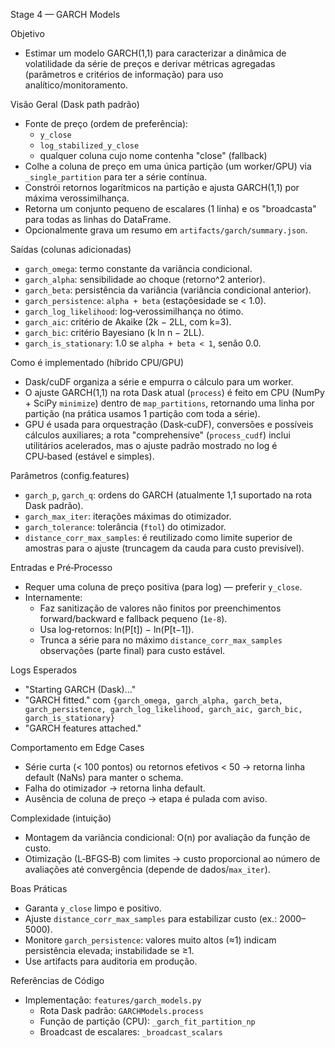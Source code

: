 Stage 4 — GARCH Models

Objetivo

- Estimar um modelo GARCH(1,1) para caracterizar a dinâmica de volatilidade da série de preços e derivar métricas agregadas (parâmetros e critérios de informação) para uso analítico/monitoramento.

Visão Geral (Dask path padrão)

- Fonte de preço (ordem de preferência):
  - `y_close`
  - `log_stabilized_y_close`
  - qualquer coluna cujo nome contenha "close" (fallback)
- Colhe a coluna de preço em uma única partição (um worker/GPU) via `_single_partition` para ter a série contínua.
- Constrói retornos logarítmicos na partição e ajusta GARCH(1,1) por máxima verossimilhança.
- Retorna um conjunto pequeno de escalares (1 linha) e os "broadcasta" para todas as linhas do DataFrame.
- Opcionalmente grava um resumo em `artifacts/garch/summary.json`.

Saídas (colunas adicionadas)

- `garch_omega`: termo constante da variância condicional.
- `garch_alpha`: sensibilidade ao choque (retorno^2 anterior).
- `garch_beta`: persistência da variância (variância condicional anterior).
- `garch_persistence`: `alpha + beta` (estaçõesidade se < 1.0).
- `garch_log_likelihood`: log‑verossimilhança no ótimo.
- `garch_aic`: critério de Akaike (2k − 2LL, com k=3).
- `garch_bic`: critério Bayesiano (k ln n − 2LL).
- `garch_is_stationary`: 1.0 se `alpha + beta < 1`, senão 0.0.

Como é implementado (híbrido CPU/GPU)

- Dask/cuDF organiza a série e empurra o cálculo para um worker.
- O ajuste GARCH(1,1) na rota Dask atual (`process`) é feito em CPU (NumPy + SciPy `minimize`) dentro de `map_partitions`, retornando uma linha por partição (na prática usamos 1 partição com toda a série).
- GPU é usada para orquestração (Dask‑cuDF), conversões e possíveis cálculos auxiliares; a rota "comprehensive" (`process_cudf`) inclui utilitários acelerados, mas o ajuste padrão mostrado no log é CPU‑based (estável e simples).

Parâmetros (config.features)

- `garch_p`, `garch_q`: ordens do GARCH (atualmente 1,1 suportado na rota Dask padrão).
- `garch_max_iter`: iterações máximas do otimizador.
- `garch_tolerance`: tolerância (`ftol`) do otimizador.
- `distance_corr_max_samples`: é reutilizado como limite superior de amostras para o ajuste (truncagem da cauda para custo previsível).

Entradas e Pré‑Processo

- Requer uma coluna de preço positiva (para log) — preferir `y_close`.
- Internamente:
  - Faz sanitização de valores não finitos por preenchimentos forward/backward e fallback pequeno (`1e-8`).
  - Usa log‑retornos: ln(P[t]) − ln(P[t−1]).
  - Trunca a série para no máximo `distance_corr_max_samples` observações (parte final) para custo estável.

Logs Esperados

- "Starting GARCH (Dask)…"
- "GARCH fitted." com `{garch_omega, garch_alpha, garch_beta, garch_persistence, garch_log_likelihood, garch_aic, garch_bic, garch_is_stationary}`
- "GARCH features attached."

Comportamento em Edge Cases

- Série curta (< 100 pontos) ou retornos efetivos < 50 → retorna linha default (NaNs) para manter o schema.
- Falha do otimizador → retorna linha default.
- Ausência de coluna de preço → etapa é pulada com aviso.

Complexidade (intuição)

- Montagem da variância condicional: O(n) por avaliação da função de custo.
- Otimização (L‑BFGS‑B) com limites → custo proporcional ao número de avaliações até convergência (depende de dados/`max_iter`).

Boas Práticas

- Garanta `y_close` limpo e positivo.
- Ajuste `distance_corr_max_samples` para estabilizar custo (ex.: 2000–5000).
- Monitore `garch_persistence`: valores muito altos (≈1) indicam persistência elevada; instabilidade se ≥1.
- Use artifacts para auditoria em produção.

Referências de Código

- Implementação: `features/garch_models.py`
  - Rota Dask padrão: `GARCHModels.process`
  - Função de partição (CPU): `_garch_fit_partition_np`
  - Broadcast de escalares: `_broadcast_scalars`


